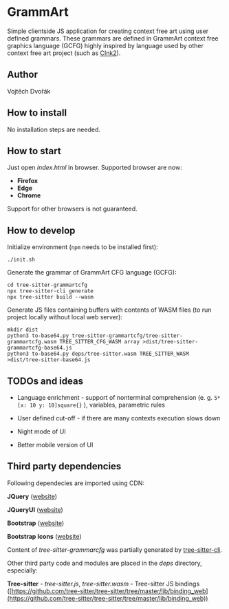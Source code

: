 # GrammArt
Simple clientside JS application for creating context free art using user defined grammars. These grammars are defined in GrammArt context free graphics language (GCFG) highly inspired by language used by other context free art project (such as [CInk2](https://cink.applegrew.com/art.html)).

## Author

Vojtěch Dvořák

## How to install

No installation steps are needed.

## How to start

Just open *index.html* in browser. Supported browser are now:

- **Firefox**
- **Edge**
- **Chrome**

Support for other browsers is not guaranteed.


## How to develop

Initialize environment (`npm` needs to be installed first):

```
./init.sh
```

Generate the grammar of GrammArt CFG language (GCFG):

```
cd tree-sitter-grammartcfg
npx tree-sitter-cli generate
npx tree-sitter build --wasm
```

Generate JS files containing buffers with contents of WASM files (to run project locally without local web server):

```
mkdir dist
python3 to-base64.py tree-sitter-grammartcfg/tree-sitter-grammartcfg.wasm TREE_SITTER_CFG_WASM array >dist/tree-sitter-grammartcfg-base64.js
python3 to-base64.py deps/tree-sitter.wasm TREE_SITTER_WASM >dist/tree-sitter-base64.js
```

## TODOs and ideas

- Language enrichment - support of nonterminal comprehension (e. g. `5*[x: 10 y: 10]square{}` ), variables, parametric rules

- User defined cut-off - if there are many contexts execution slows down

- Night mode of UI

- Better mobile version of UI


## Third party dependencies

Following dependecies are imported using CDN:

**JQuery** ([website](https://icons.getbootstrap.com/))

**JQueryUI** ([website](https://jqueryui.com/))

**Bootstrap** ([website](https://getbootstrap.com/))

**Bootstrap Icons** ([website](https://icons.getbootstrap.com/))


Content of *tree-sitter-grammarcfg* was partially generated by [tree-sitter-cli](https://tree-sitter.github.io/tree-sitter/creating-parsers/1-getting-started.html).

Other third party code and modules are placed in the *deps* directory, especially:

**Tree-sitter** - *tree-sitter.js*, *tree-sitter.wasm* - Tree-sitter JS bindings ([https://github.com/tree-sitter/tree-sitter/tree/master/lib/binding_web](https://github.com/tree-sitter/tree-sitter/tree/master/lib/binding_web))
